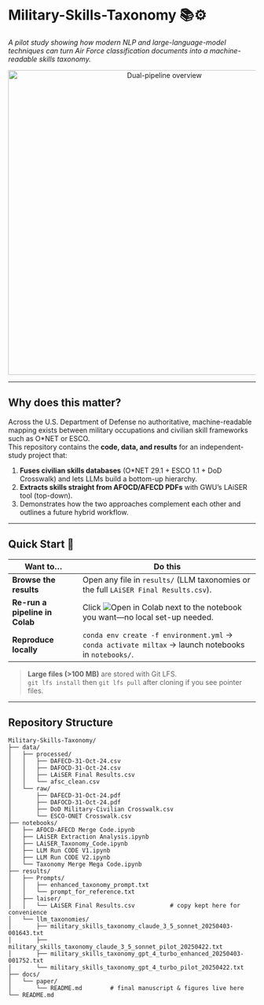 # Military-Skills-Taxonomy 📚⚙️

_A pilot study showing how modern NLP and large-language-model techniques can turn Air Force classification documents into a machine-readable skills taxonomy._

<p align="center">
  <img src="docs/paper/figures/dual_pipeline_diagram.png" width="620" alt="Dual-pipeline overview"/>
</p>

---

## Why does this matter?

Across the U.S. Department of Defense no authoritative, machine-readable mapping exists between military occupations and civilian skill frameworks such as O*NET or ESCO.  
This repository contains the **code, data, and results** for an independent-study project that:

1. **Fuses civilian skills databases** (O*NET 29.1 + ESCO 1.1 + DoD Crosswalk) and lets LLMs build a bottom-up hierarchy.
2. **Extracts skills straight from AFOCD/AFECD PDFs** with GWU’s LAiSER tool (top-down).
3. Demonstrates how the two approaches complement each other and outlines a future hybrid workflow.

---

## Quick Start 🚀

| Want to… | Do this |
|----------|---------|
| **Browse the results** | Open any file in `results/` (LLM taxonomies or the full `LAiSER Final Results.csv`). |
| **Re-run a pipeline in Colab** | Click ![Open in Colab](https://colab.research.google.com/assets/colab-badge.svg) next to the notebook you want—no local set-up needed. |
| **Reproduce locally** | `conda env create -f environment.yml` → `conda activate miltax` → launch notebooks in `notebooks/`. |

> **Large files (>100 MB)** are stored with Git LFS.  
> `git lfs install` then `git lfs pull` after cloning if you see pointer files.

---

## Repository Structure
```text
Military-Skills-Taxonomy/
├── data/
│   ├── processed/
│   │   ├── DAFECD-31-Oct-24.csv
│   │   ├── DAFOCD-31-Oct-24.csv
│   │   ├── LAiSER Final Results.csv
│   │   └── afsc_clean.csv
│   └── raw/
│       ├── DAFECD-31-Oct-24.pdf
│       ├── DAFOCD-31-Oct-24.pdf
│       ├── DoD Military-Civilian Crosswalk.csv
│       └── ESCO-ONET Crosswalk.csv
├── notebooks/
│   ├── AFOCD-AFECD Merge Code.ipynb
│   ├── LAiSER Extraction Analysis.ipynb
│   ├── LAiSER_Taxonomy_Code.ipynb
│   ├── LLM Run CODE V1.ipynb
│   ├── LLM Run CODE V2.ipynb
│   └── Taxonomy Merge Mega Code.ipynb
├── results/
│   ├── Prompts/
│   │   ├── enhanced_taxonomy_prompt.txt
│   │   └── prompt_for_reference.txt
│   ├── laiser/
│   │   └── LAiSER Final Results.csv          # copy kept here for convenience
│   └── llm_taxonomies/
│       ├── military_skills_taxonomy_claude_3_5_sonnet_20250403-001643.txt
│       ├── military_skills_taxonomy_claude_3_5_sonnet_pilot_20250422.txt
│       ├── military_skills_taxonomy_gpt_4_turbo_enhanced_20250403-001752.txt
│       └── military_skills_taxonomy_gpt_4_turbo_pilot_20250422.txt
├── docs/
│   └── paper/
│       └── README.md        # final manuscript & figures live here
└── README.md

